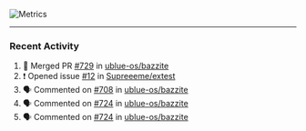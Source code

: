 ![Metrics](https://metrics.lecoq.io/KyleGospo?template=classic&base=header%2C%20activity%2C%20community%2C%20repositories%2C%20metadata&base.indepth=false&base.hireable=false&base.skip=false&config.timezone=America%2FLos_Angeles)

---
### Recent Activity
<!--START_SECTION:activity-->
1. 🎉 Merged PR [#729](https://github.com/ublue-os/bazzite/pull/729) in [ublue-os/bazzite](https://github.com/ublue-os/bazzite)
2. ❗ Opened issue [#12](https://github.com/Supreeeme/extest/issues/12) in [Supreeeme/extest](https://github.com/Supreeeme/extest)
3. 🗣 Commented on [#708](https://github.com/ublue-os/bazzite/issues/708#issuecomment-1920676801) in [ublue-os/bazzite](https://github.com/ublue-os/bazzite)
4. 🗣 Commented on [#724](https://github.com/ublue-os/bazzite/issues/724#issuecomment-1920675998) in [ublue-os/bazzite](https://github.com/ublue-os/bazzite)
5. 🗣 Commented on [#724](https://github.com/ublue-os/bazzite/issues/724#issuecomment-1920364752) in [ublue-os/bazzite](https://github.com/ublue-os/bazzite)
<!--END_SECTION:activity-->
